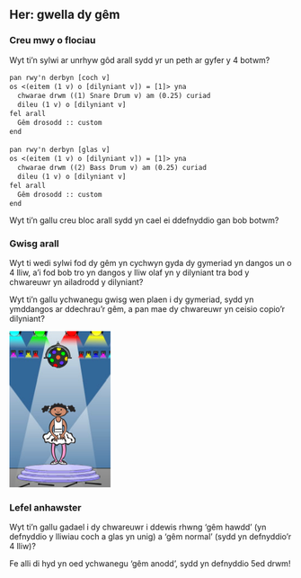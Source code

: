 ## Her: gwella dy gêm

### Creu mwy o flociau

Wyt ti’n sylwi ar unrhyw gôd arall sydd yr un peth ar gyfer y 4 botwm?

```blocks3
pan rwy'n derbyn [coch v]
os <(eitem (1 v) o [dilyniant v]) = [1]> yna 
  chwarae drwm ((1) Snare Drum v) am (0.25) curiad
  dileu (1 v) o [dilyniant v]
fel arall 
  Gêm drosodd :: custom
end

pan rwy'n derbyn [glas v]
os <(eitem (1 v) o [dilyniant v]) = [1]> yna 
  chwarae drwm ((2) Bass Drum v) am (0.25) curiad
  dileu (1 v) o [dilyniant v]
fel arall 
  Gêm drosodd :: custom
end
```

Wyt ti’n gallu creu bloc arall sydd yn cael ei ddefnyddio gan bob botwm?

### Gwisg arall

Wyt ti wedi sylwi fod dy gêm yn cychwyn gyda dy gymeriad yn dangos un o 4 lliw, a’i fod bob tro yn dangos y lliw olaf yn y dilyniant tra bod y chwareuwr yn ailadrodd y dilyniant?

Wyt ti’n gallu ychwanegu gwisg wen plaen i dy gymeriad, sydd yn ymddangos ar ddechrau’r gêm, a pan mae dy chwareuwr yn ceisio copio’r dilyniant?

![sgrinlun](images/colour-white.png)

### Lefel anhawster

Wyt ti’n gallu gadael i dy chwareuwr i ddewis rhwng ‘gêm hawdd’ (yn defnyddio y lliwiau coch a glas yn unig) a ‘gêm normal’ (sydd yn defnyddio’r 4 lliw)?

Fe alli di hyd yn oed ychwanegu ‘gêm anodd’, sydd yn defnyddio 5ed drwm!